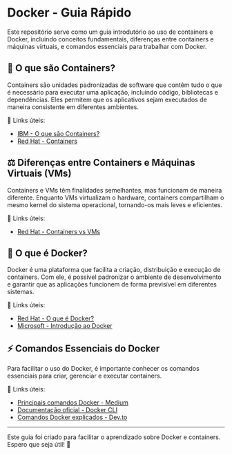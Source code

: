 # Docker - Guia Rápido

Este repositório serve como um guia introdutório ao uso de containers e Docker, incluindo conceitos fundamentais, diferenças entre containers e máquinas virtuais, e comandos essenciais para trabalhar com Docker.

## 📌 O que são Containers?
Containers são unidades padronizadas de software que contêm tudo o que é necessário para executar uma aplicação, incluindo código, bibliotecas e dependências. Eles permitem que os aplicativos sejam executados de maneira consistente em diferentes ambientes.

🔗 Links úteis:
- [IBM - O que são Containers?](https://www.ibm.com/br-pt/cloud/learn/containers)
- [Red Hat - Containers](https://www.redhat.com/pt-br/topics/containers)

## ⚖️ Diferenças entre Containers e Máquinas Virtuais (VMs)
Containers e VMs têm finalidades semelhantes, mas funcionam de maneira diferente. Enquanto VMs virtualizam o hardware, containers compartilham o mesmo kernel do sistema operacional, tornando-os mais leves e eficientes.

🔗 Links úteis:
- [Red Hat - Containers vs VMs](https://www.redhat.com/pt-br/topics/containers/containers-vs-vms)

## 🐳 O que é Docker?
Docker é uma plataforma que facilita a criação, distribuição e execução de containers. Com ele, é possível padronizar o ambiente de desenvolvimento e garantir que as aplicações funcionem de forma previsível em diferentes sistemas.

🔗 Links úteis:
- [Red Hat - O que é Docker?](https://www.redhat.com/pt-br/topics/containers/what-is-docker)
- [Microsoft - Introdução ao Docker](https://docs.microsoft.com/pt-br/dotnet/architecture/microservices/container-docker-introduction/docker-defined)

## ⚡ Comandos Essenciais do Docker
Para facilitar o uso do Docker, é importante conhecer os comandos essenciais para criar, gerenciar e executar containers.

🔗 Links úteis:
- [Principais comandos Docker - Medium](https://medium.com/xp-inc/principais-comandos-docker-f9b02e6944cd)
- [Documentação oficial - Docker CLI](https://docs.docker.com/engine/reference/commandline/docker/)
- [Comandos Docker explicados - Dev.to](https://dev.to/soutoigor/docker-imagens-containers-e-seus-principais-comandos-23p6)

---

Este guia foi criado para facilitar o aprendizado sobre Docker e containers. Espero que seja útil! 🚀

